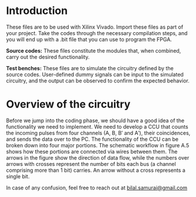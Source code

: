 # Introduction
These files are to be used with Xilinx Vivado. Import these files as part of your project. Take the codes through the necessary compilation steps, and you will end up with a .bit file that you can use to program the FPGA.

**Source codes:** These files constitute the modules that, when combined, carry out the desired functionality.

**Test benches:** These files are to simulate the circuitry defined by the source codes. User-defined dummy signals can be input to the simulated circuitry, and the output can be observed to confirm the expected behavior.

# Overview of the circuitry
Before we jump into the coding phase, we should have a good idea of the functionality we need to implement. We need to develop a CCU that counts the incoming pulses from four channels (A, B, B′ and A′), their coincidences, and sends the data over to the PC. The functionality of the CCU can be broken down into four major portions. The schematic workflow in figure A.5 shows how these portions are connected via wires between them. The arrows in the figure show the direction of data flow, while the numbers over arrows with crosses represent the number of bits each bus (a channel comprising more than 1 bit) carries. An arrow without a cross represents a single bit.


In case of any confusion, feel free to reach out at bilal.samurai@gmail.com
